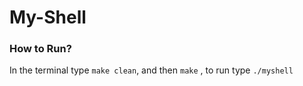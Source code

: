 # My-Shell


### How to Run? 

In the terminal type `make clean`, and then `make` , to run type `./myshell` 
